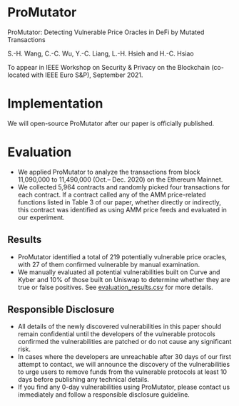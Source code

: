 # ProMutator

ProMutator: Detecting Vulnerable Price Oracles in DeFi by Mutated Transactions

S.-H. Wang, C.-C. Wu, Y.-C. Liang, L.-H. Hsieh and H.-C. Hsiao

To appear in IEEE Workshop on Security & Privacy on the Blockchain (co-located with IEEE Euro S&P), September 2021.

# Implementation

We will open-source ProMutator after our paper is officially published.

# Evaluation

* We applied ProMutator to analyze the transactions from block 11,090,000 to 11,490,000 (Oct.– Dec. 2020) on the Ethereum Mainnet.
* We collected 5,964 contracts and randomly picked four transactions for each contract. If a contract called any of the AMM price-related functions listed in Table 3 of our paper, whether directly or indirectly, this contract was identified as using AMM price feeds and evaluated in our experiment.

## Results

* ProMutator identified a total of 219 potentially vulnerable price oracles, with 27 of them confirmed vulnerable by manual examination.
* We manually evaluated all potential vulnerabilities built on Curve and Kyber and 10% of those built on Uniswap to determine whether they are true or false positives. See [evaluation_results.csv](evaluation_results.csv) for more details.

## Responsible Disclosure

* All details of the newly discovered vulnerabilities in this paper should remain confidential until the developers of the vulnerable protocols confirmed the vulnerabilities are patched or do not cause any significant risk.
* In cases where the developers are unreachable after 30 days of our first attempt to contact, we will announce the discovery of the vulnerabilities to urge users to remove funds from the vulnerable protocols at least 10 days before publishing any technical details.
* If you find any 0-day vulnerabilities using ProMutator, please contact us immediately and follow a responsible disclosure guideline.
